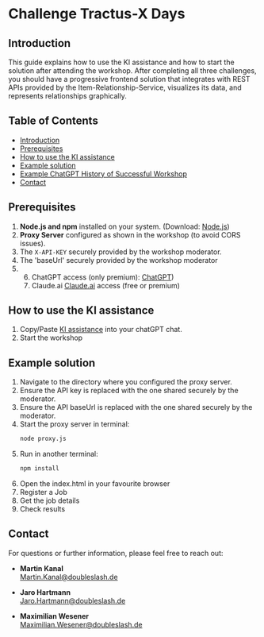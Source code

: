 # Challenge Tractus-X Days

## Introduction
This guide explains how to use the KI assistance and how to start the solution after
attending the workshop. After completing all three challenges,
you should have a progressive frontend solution that integrates
with REST APIs provided by the Item-Relationship-Service, visualizes its data, and represents relationships graphically.

## Table of Contents

- [Introduction](#introduction)
- [Prerequisites](#prerequisites)
- [How to use the KI assistance](#how-to-use-the-ki-assistance)
- [Example solution](#example-solution)
- [Example ChatGPT History of Successful Workshop](#example-chatgpt-history-of-successful-workshop)
- [Contact](#contact)

## Prerequisites

1. **Node.js and npm** installed on your system. (Download: [Node.js](https://nodejs.org/))
2. **Proxy Server** configured as shown in the workshop (to avoid CORS issues).
3. The `X-API-KEY` securely provided by the workshop moderator.
4. The 'baseUrl' securely provided by the workshop moderator
5. 
   6. ChatGPT access (only premium): [ChatGPT](https://chatgpt.com/))
   7. Claude.ai [Claude.ai](https://claude.ai/new) access (free or premium)

## How to use the KI assistance
1. Copy/Paste [KI assistance](ki-guide.md) into your chatGPT chat.
2. Start the workshop

## Example solution
1. Navigate to the directory where you configured the proxy server.
2. Ensure the API key is replaced with the one shared securely by the moderator.
3. Ensure the API baseUrl is replaced with the one shared securely by the moderator.
4. Start the proxy server in terminal:
   ```bash
   node proxy.js
5. Run in another terminal:
   ```bash
   npm install
6. Open the index.html in your favourite browser
7. Register a Job
8. Get the job details
9. Check results

## Contact

For questions or further information, please feel free to reach out:

- **Martin Kanal**  
  [Martin.Kanal@doubleslash.de](mailto:Martin.Kanal@doubleslash.de)

- **Jaro Hartmann**  
  [Jaro.Hartmann@doubleslash.de](mailto:Jaro.Hartmann@doubleslash.de)

- **Maximilian Wesener**  
  [Maximilian.Wesener@doubleslash.de](mailto:Maximilian.Wesener@doubleslash.de)
